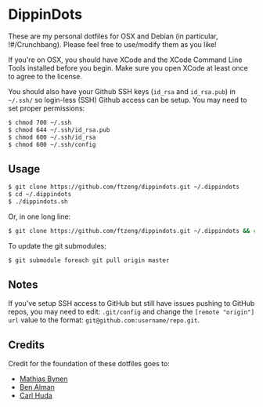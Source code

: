 # DippinDots

These are my personal dotfiles for OSX and Debian (in particular, !#/Crunchbang). Please feel free to use/modify them as
you like!

If you're on OSX, you should have XCode and the XCode Command Line Tools
installed before you begin. Make sure you open XCode at least once to agree to the
license.

You should also have your Github SSH keys (`id_rsa` and `id_rsa.pub`) in
`~/.ssh/` so login-less (SSH) Github access can be setup. You may need
to set proper permissions:
```bash
$ chmod 700 ~/.ssh
$ chmod 644 ~/.ssh/id_rsa.pub
$ chmod 600 ~/.ssh/id_rsa
$ chmod 600 ~/.ssh/config
```

## Usage
```bash
$ git clone https://github.com/ftzeng/dippindots.git ~/.dippindots
$ cd ~/.dippindots
$ ./dippindots.sh
```

Or, in one long line:
```bash
$ git clone https://github.com/ftzeng/dippindots.git ~/.dippindots && cd ~/.dippindots && ./dippindots.sh
```

To update the git submodules:
```bash
$ git submodule foreach git pull origin master
```

## Notes
If you've setup SSH access to GitHub but still have issues pushing
to GitHub repos, you may need to edit: `.git/config` and change the
`[remote "origin"]` `url` value to the format:
`git@github.com:username/repo.git`.

## Credits
Credit for the foundation of these dotfiles goes to:
* [Mathias Bynen](http://mths.be/dotfiles)
* [Ben Alman](https://github.com/cowboy/dotfiles)
* [Carl Huda](https://github.com/carlhuda/janus)
